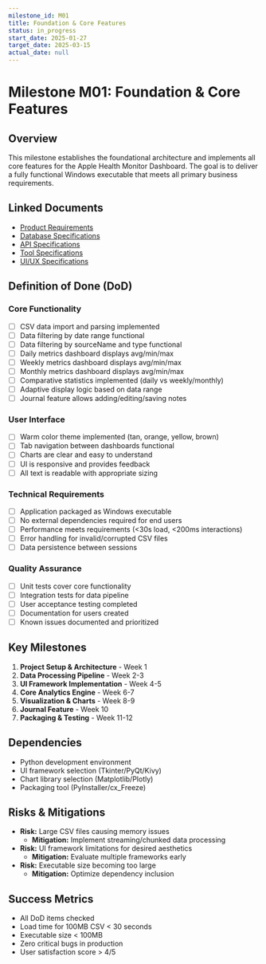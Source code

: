```yaml
---
milestone_id: M01
title: Foundation & Core Features
status: in_progress
start_date: 2025-01-27
target_date: 2025-03-15
actual_date: null
---
```


# Milestone M01: Foundation & Core Features

## Overview
This milestone establishes the foundational architecture and implements all core features for the Apple Health Monitor Dashboard. The goal is to deliver a fully functional Windows executable that meets all primary business requirements.

## Linked Documents
- [Product Requirements](./PRD.md)
- [Database Specifications](./SPECS_DB.md)
- [API Specifications](./SPECS_API.md)
- [Tool Specifications](./SPECS_TOOLS.md)
- [UI/UX Specifications](./SPECS_UI.md)

## Definition of Done (DoD)

### Core Functionality
- [ ] CSV data import and parsing implemented
- [ ] Data filtering by date range functional
- [ ] Data filtering by sourceName and type functional
- [ ] Daily metrics dashboard displays avg/min/max
- [ ] Weekly metrics dashboard displays avg/min/max
- [ ] Monthly metrics dashboard displays avg/min/max
- [ ] Comparative statistics implemented (daily vs weekly/monthly)
- [ ] Adaptive display logic based on data range
- [ ] Journal feature allows adding/editing/saving notes

### User Interface
- [ ] Warm color theme implemented (tan, orange, yellow, brown)
- [ ] Tab navigation between dashboards functional
- [ ] Charts are clear and easy to understand
- [ ] UI is responsive and provides feedback
- [ ] All text is readable with appropriate sizing

### Technical Requirements
- [ ] Application packaged as Windows executable
- [ ] No external dependencies required for end users
- [ ] Performance meets requirements (<30s load, <200ms interactions)
- [ ] Error handling for invalid/corrupted CSV files
- [ ] Data persistence between sessions

### Quality Assurance
- [ ] Unit tests cover core functionality
- [ ] Integration tests for data pipeline
- [ ] User acceptance testing completed
- [ ] Documentation for users created
- [ ] Known issues documented and prioritized

## Key Milestones
1. **Project Setup & Architecture** - Week 1
2. **Data Processing Pipeline** - Week 2-3
3. **UI Framework Implementation** - Week 4-5
4. **Core Analytics Engine** - Week 6-7
5. **Visualization & Charts** - Week 8-9
6. **Journal Feature** - Week 10
7. **Packaging & Testing** - Week 11-12

## Dependencies
- Python development environment
- UI framework selection (Tkinter/PyQt/Kivy)
- Chart library selection (Matplotlib/Plotly)
- Packaging tool (PyInstaller/cx_Freeze)

## Risks & Mitigations
- **Risk:** Large CSV files causing memory issues
  - **Mitigation:** Implement streaming/chunked data processing
- **Risk:** UI framework limitations for desired aesthetics
  - **Mitigation:** Evaluate multiple frameworks early
- **Risk:** Executable size becoming too large
  - **Mitigation:** Optimize dependency inclusion

## Success Metrics
- All DoD items checked
- Load time for 100MB CSV < 30 seconds
- Executable size < 100MB
- Zero critical bugs in production
- User satisfaction score > 4/5